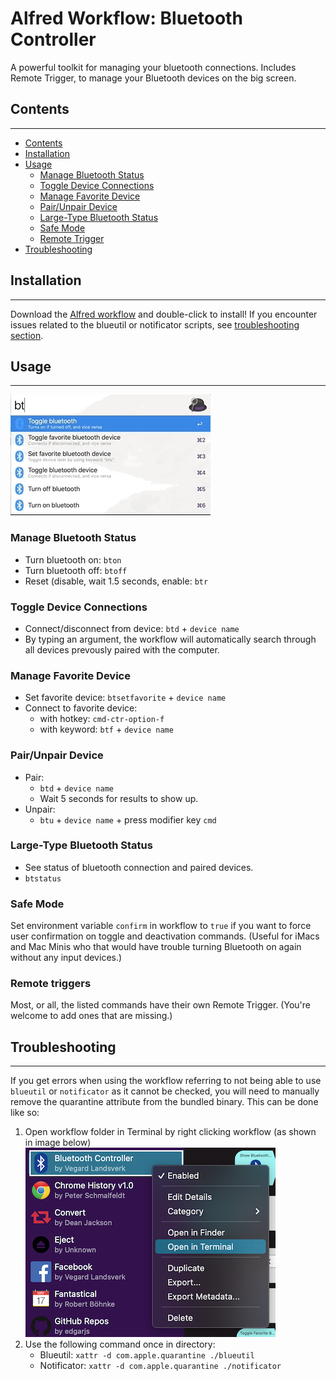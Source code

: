 # Alfred Workflow: Bluetooth Controller

A powerful toolkit for managing your bluetooth connections. Includes Remote Trigger, to manage your Bluetooth devices on
the big screen.

## Contents

---------------

- [Contents](#contents)
- [Installation](#installation)
- [Usage](#usage)
    - [Manage Bluetooth Status](#manage-bluetooth-status)
    - [Toggle Device Connections](#toggle-device-connections)
    - [Manage Favorite Device](#manage-favorite-device)
    - [Pair/Unpair Device](#pairunpair-device)
    - [Large-Type Bluetooth Status](#large-type-bluetooth-status)
    - [Safe Mode](#safe-mode)
    - [Remote Trigger](#remote-trigger)
- [Troubleshooting](#troubleshooting)

## Installation

----------

Download the [Alfred workflow](https://github.com/vegardinho/alfred_bluetooth_controller/releases/latest) and
double-click to install! If you encounter issues related to the blueutil or notificator scripts,
see [troubleshooting section](#troubleshooting).

## Usage

----------
![usage snippet](img/alfred_bluetooth_long.gif "Usage snippet")

### Manage Bluetooth Status

- Turn bluetooth on: `bton`
- Turn bluetooth off: `btoff`
- Reset (disable, wait 1.5 seconds, enable: `btr`

### Toggle Device Connections

- Connect/disconnect from device: `btd` + `device name`
- By typing an argument, the workflow will automatically search through all devices prevously paired with the computer.

### Manage Favorite Device

- Set favorite device: `btsetfavorite` + `device name`
- Connect to favorite device:
    - with hotkey: `cmd-ctr-option-f`
    - with keyword: `btf` + `device name`

### Pair/Unpair Device

- Pair:
    - `btd` + `device name`
    - Wait 5 seconds for results to show up.
- Unpair:
    - `btu` + `device name` + press modifier key `cmd`

### Large-Type Bluetooth Status

- See status of bluetooth connection and paired devices.
- `btstatus`

### Safe Mode

Set environment variable `confirm` in workflow to `true` if you want to force user confirmation on toggle and
deactivation commands. (Useful for iMacs and Mac Minis who that would have trouble turning Bluetooth on again without
any input devices.)

### Remote triggers
Most, or all, the listed commands have their own Remote Trigger. (You're welcome to add ones that are missing.)


## Troubleshooting

------

If you get errors when using the workflow referring to not being able to use `blueutil` or `notificator` as it cannot be checked, you will need to manually remove the quarantine attribute from the bundled binary.
This can be done like so: 

1. Open workflow folder in Terminal by right clicking workflow (as shown in image below) ![open-in-terminal](img/open-in-terminal.png "How to open directory in Terminal")
2. Use the following command once in directory: 
   - Blueutil: `xattr -d com.apple.quarantine ./blueutil`
   - Notificator: `xattr -d com.apple.quarantine ./notificator`
